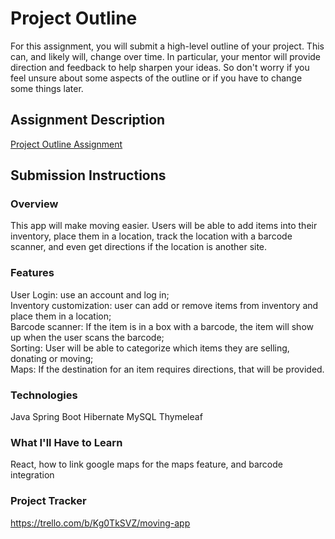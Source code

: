# Project Outline
For this assignment, you will submit a high-level outline of your project. This can, and likely will, change over time. In particular, your mentor will provide direction and feedback to help sharpen your ideas. So don't worry if you feel unsure about some aspects of the outline or if you have to change some things later.

## Assignment Description
[Project Outline Assignment](https://education.launchcode.org/liftoff/modules/assignments/project-outline)

## Submission Instructions

### Overview
This app will make moving easier.  Users will be able to add items into their
inventory, place them in a location, track the location with a barcode 
scanner, and even get directions if the location is another site.
### Features
User Login: use an account and log in;  
Inventory customization: user can add or remove items from inventory and
place them in a location;  
Barcode scanner: If the item is in a box with a barcode, the item will
show up when the user scans the barcode;  
Sorting: User will be able to categorize which items they are selling, donating
or moving;  
Maps: If the destination for an item requires directions, that will be provided.
### Technologies
Java
Spring Boot
Hibernate
MySQL
Thymeleaf
### What I'll Have to Learn
React, how to link google maps for the maps feature, and barcode integration
### Project Tracker
https://trello.com/b/Kg0TkSVZ/moving-app
